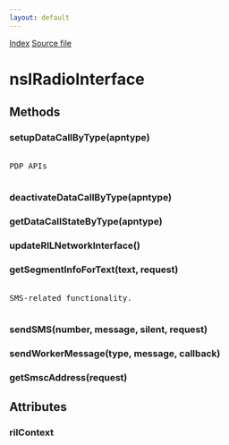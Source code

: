 ```yaml
---
layout: default
---
```

<div id='links'><a href="../index.html">Index</a>
<a href="http://dxr.mozilla.org/mozilla-central/source/dom/system/gonk/nsIRadioInterfaceLayer.idl">Source file</a>
</div>

# nsIRadioInterface #

## Methods ##

### setupDataCallByType(apntype) ###
<pre>  
PDP APIs  
  
</pre>
### deactivateDataCallByType(apntype) ###

### getDataCallStateByType(apntype) ###

### updateRILNetworkInterface() ###

### getSegmentInfoForText(text, request) ###
<pre>  
SMS-related functionality.  
  
</pre>
### sendSMS(number, message, silent, request) ###

### sendWorkerMessage(type, message, callback) ###

### getSmscAddress(request) ###

## Attributes ##

### rilContext ###
